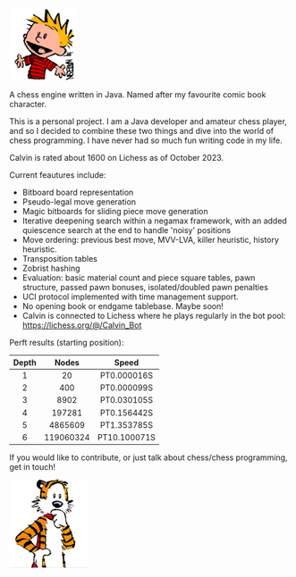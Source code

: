 <img src="src/main/resources/calvin.png" width="120">

A chess engine written in Java. Named after my favourite comic book character.

This is a personal project. I am a Java developer and amateur chess player, and so I decided to combine these two things and dive into the world of chess programming. I have never had so much fun writing code in my life.

Calvin is rated about 1600 on Lichess as of October 2023.

Current feautures include:

- Bitboard board representation
- Pseudo-legal move generation
- Magic bitboards for sliding piece move generation
- Iterative deepening search within a negamax framework, with an added quiescence search at the end to handle 'noisy' positions
- Move ordering: previous best move, MVV-LVA, killer heuristic, history heuristic.
- Transposition tables
- Zobrist hashing
- Evaluation: basic material count and piece square tables, pawn structure, passed pawn bonuses, isolated/doubled pawn penalties
- UCI protocol implemented with time management support.
- No opening book or endgame tablebase. Maybe soon!
- Calvin is connected to Lichess where he plays regularly in the bot pool: https://lichess.org/@/Calvin_Bot

Perft results (starting position):

| 	Depth	 | 	Nodes	 | 	Speed	 | 
| 	:-----:	 | 	:-----:	 | 	:-----:	 | 
| 1     | 20        | PT0.000016S  |
| 2     | 400       | PT0.000099S  |
| 3     | 8902      | PT0.030105S  |
| 4     | 197281    | PT0.156442S  |
| 5     | 4865609   | PT1.353785S  |
| 6     | 119060324 | PT10.100071S |

If you would like to contribute, or just talk about chess/chess programming, get in touch!

<img src="src/main/resources/hobbes.png" width="140">
